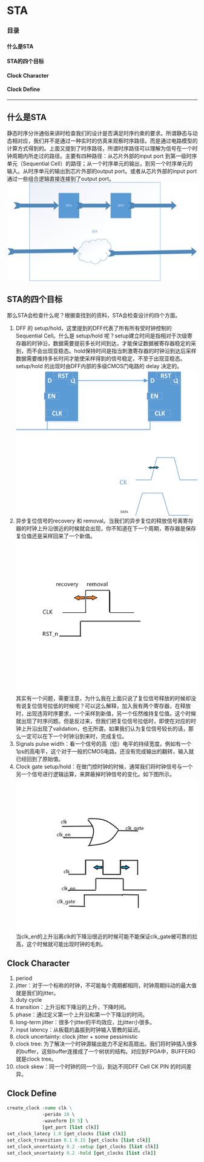 # STA
### 目录
#### 什么是STA
#### STA的四个目标
#### Clock Character
#### Clock Define
****
## 什么是STA
静态时序分许通俗来讲时检查我们的设计是否满足时序约束的要求。所谓静态与动态相对应，我们并不是通过一种实时的仿真来观察时序路径。而是通过电路模型的计算方式得到的。上面又提到了时序路径，所谓时序路径可以理解为信号在一个时钟周期内所走过的路径。主要有四种路径：从芯片外部的input port 到第一级时序单元（Sequential Cell）的路径；从一个时序单元的输出，到另一个时序单元的输入。从时序单元的输出到芯片外部的output port。或者从芯片外部的input port通过一些组合逻辑直接连接到了output port。  
![timing_path](timing_path.png)

## STA的四个目标
那么STA会检查什么呢？根据查找到的资料，STA会检查设计的四个方面。  
1. DFF 的 setup/hold，这里提到的DFF代表了所有所有受时钟控制的Sequential Cell。什么是 setup/hold 呢？setup建立时间是指相对于次级寄存器的时钟沿，数据需要提前多长时间到达，才能保证数据被寄存器稳定的采到，而不会出现亚稳态。hold保持时间是指当刺激寄存器的时钟沿到达后采样数据需要维持多长时间才能使采样得到的信号稳定，不至于出现亚稳态。setup/hold 的出现时由DFF内部的多级CMOS门电路的 delay 决定的。
![setup_hold](setup_hold.png)
2. 异步复位信号的recovery 和 removal。当我们的异步复位的释放信号离寄存器的时钟上升沿很近的时候就会出现，你不知道在下一个周期，寄存器是保存复位值还是采样回来了一个新值。  
![recovery_removal](recovery_removal.png)  
其实有一个问题，需要注意，为什么我在上面只说了复位信号释放的时候却没有说复位信号拉低的时候呢？可以这么解释，加入我有两个寄存器，在释放时，出现违背时序要求，一个采样到新值，另一个任然维持复位值。这个时候就出现了时序问题。但是反过来，但我们把复位信号拉低时，即使在对应的时钟上升沿出现了validation，也无所谓，如果我们认为复位信号较长的话，那么一定可以在下一个时钟沿到来时，完成复位。
3. Signals pulse width：看一个信号的高（低）电平的持续宽度。例如有一个1ps的高电平，这个对于一般的CMOS电路，还没有完成输出的翻转，输入就已经回到了原始值。
4. Clock gate setup/hold：在做门控时钟的时候，通常我们将时钟信号与一个另一个信号进行逻辑运算，来屏蔽掉时钟信号的变化。如下图所示。  
![clock_gate](clock_gate.png)
当clk_en的上升沿离clk的下降沿很近的时候可能不能保证clk_gate被可靠的拉高，这个时候就可能出现时钟的毛刺。
## Clock Character
1. period
2. jitter：对于一个标称的时钟，不可能每个周期都相同，时钟周期抖动的最大值就是我们的jitter。
3. duty cycle
4. transition：上升沿和下降沿的上升，下降时间。
5. phase：通过定义第一个上升沿和第一个下降沿的时间。
6. long-term jitter：很多个jitter的平均效应，比jitter小很多。
7. input latency：从板载的晶振到时钟输入管教的延迟。
8. clock uncertainty: clock jitter + some pessimistic
9. clock tree: 为了解决一个时钟源输出能力不足和高扇出。我们将时钟插入很多的buffer，这些buffer连接成了一个树状的结构。对应到FPGA中，BUFFERG就是clock tree。
10. clock skew：同一个时钟的同一个沿，到达不同DFF Cell CK PIN 的时间差异。
## Clock Define
````TCL
create_clock -name clk \  
             -perido 10 \
             -waveform [0 5] \
             [get_port [list clk]]
set_clock_latecy 1.0 [get_clocks [list clk]]
set_clock_transition 0.1 0.15 [get_clocks [list clk]]
set_clock_uncertainty 0.2 -setup [get_clocks [list clk]]
set_clock_uncertainty 0.2 -hold [get_clocks [list clk]]
